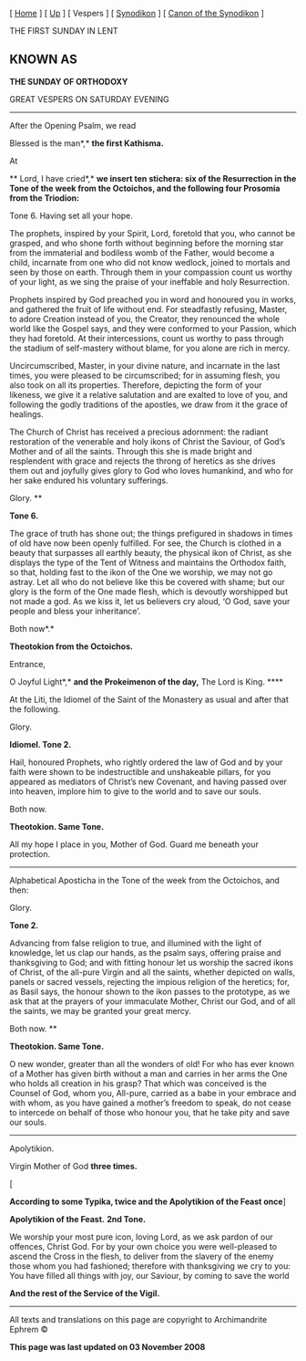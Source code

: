 \[ [Home](index.md) \] \[ [Up](sunday_of_orthodoxy.md) \] \[ Vespers \] \[ [Synodikon](synodikon.md) \] \[ [Canon of the Synodikon](canon_of_the_synodikon.md) \]

THE FIRST SUNDAY IN LENT

KNOWN AS
--------

**THE SUNDAY OF ORTHODOXY**

GREAT VESPERS ON SATURDAY EVENING

****

After the Opening Psalm, we read

Blessed is the man*,* **the first Kathisma.**

At

** Lord, I have cried*,* **we insert ten stichera: six of the Resurrection in the Tone of the week from the Octoichos, and the following four Prosomia from the Triodion:**

Tone 6. Having set all your hope.

The prophets, inspired by your Spirit, Lord, foretold that you, who cannot be grasped, and who shone forth without beginning before the morning star from the immaterial and bodiless womb of the Father, would become a child, incarnate from one who did not know wedlock, joined to mortals and seen by those on earth. Through them in your compassion count us worthy of your light, as we sing the praise of your ineffable and holy Resurrection.

Prophets inspired by God preached you in word and honoured you in works, and gathered the fruit of life without end. For steadfastly refusing, Master, to adore Creation instead of you, the Creator, they renounced the whole world like the Gospel says, and they were conformed to your Passion, which they had foretold. At their intercessions, count us worthy to pass through the stadium of self-mastery without blame, for you alone are rich in mercy.

Uncircumscribed, Master, in your divine nature, and incarnate in the last times, you were pleased to be circumscribed; for in assuming flesh, you also took on all its properties. Therefore, depicting the form of your likeness, we give it a relative salutation and are exalted to love of you, and following the godly traditions of the apostles, we draw from it the grace of healings.

The Church of Christ has received a precious adornment: the radiant restoration of the venerable and holy ikons of Christ the Saviour, of God’s Mother and of all the saints. Through this she is made bright and resplendent with grace and rejects the throng of heretics as she drives them out and joyfully gives glory to God who loves humankind, and who for her sake endured his voluntary sufferings.

Glory. **

**Tone 6.**

The grace of truth has shone out; the things prefigured in shadows in times of old have now been openly fulfilled. For see, the Church is clothed in a beauty that surpasses all earthly beauty, the physical ikon of Christ, as she displays the type of the Tent of Witness and maintains the Orthodox faith, so that, holding fast to the ikon of the One we worship, we may not go astray. Let all who do not believe like this be covered with shame; but our glory is the form of the One made flesh, which is devoutly worshipped but not made a god. As we kiss it, let us believers cry aloud, ‘O God, save your people and bless your inheritance’.

Both now*.*

**Theotokion from the Octoichos.**

Entrance,

O Joyful Light*,* **and the Prokeimenon of the day,** The Lord is King. ****

At the Liti, the Idiomel of the Saint of the Monastery as usual and after that the following.

Glory.

**Idiomel. Tone 2.**

Hail, honoured Prophets, who rightly ordered the law of God and by your faith were shown to be indestructible and unshakeable pillars, for you appeared as mediators of Christ’s new Covenant, and having passed over into heaven, implore him to give to the world and to save our souls.

Both now.

**Theotokion. Same Tone.**

All my hope I place in you, Mother of God. Guard me beneath your protection.

****

Alphabetical Aposticha in the Tone of the week from the Octoichos, and then:

Glory.

**Tone 2.**

Advancing from false religion to true, and illumined with the light of knowledge, let us clap our hands, as the psalm says, offering praise and thanksgiving to God; and with fitting honour let us worship the sacred ikons of Christ, of the all-pure Virgin and all the saints, whether depicted on walls, panels or sacred vessels, rejecting the impious religion of the heretics; for, as Basil says, the honour shown to the ikon passes to the prototype, as we ask that at the prayers of your immaculate Mother, Christ our God, and of all the saints, we may be granted your great mercy.

Both now. **

**Theotokion. Same Tone.**

O new wonder, greater than all the wonders of old! For who has ever known of a Mother has given birth without a man and carries in her arms the One who holds all creation in his grasp? That which was conceived is the Counsel of God, whom you, All-pure, carried as a babe in your embrace and with whom, as you have gained a mother’s freedom to speak, do not cease to intercede on behalf of those who honour you, that he take pity and save our souls.

****

Apolytikion.

Virgin Mother of God **three times.**

\[

**According to some Typika, twice and the Apolytikion of the Feast once**\]

**Apolytikion of the Feast.** **2nd Tone.**

We worship your most pure icon, loving Lord, as we ask pardon of our offences, Christ God. For by your own choice you were well-pleased to ascend the Cross in the flesh, to deliver from the slavery of the enemy those whom you had fashioned; therefore with thanksgiving we cry to you: You have filled all things with joy, our Saviour, by coming to save the world

**And the rest of the Service of the Vigil.**

------------------------------------------------------------------------

All texts and translations on this page are copyright to
Archimandrite Ephrem ©

**This page was last updated on 03 November 2008**
